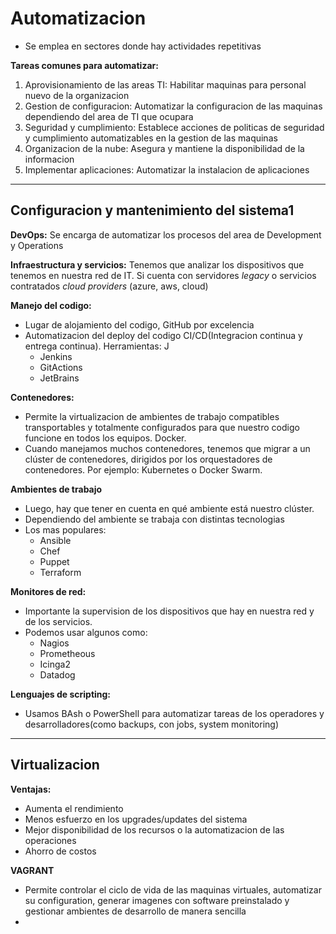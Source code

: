 # Automatizacion

- Se emplea en sectores donde hay actividades repetitivas

**Tareas comunes para automatizar:**
1. Aprovisionamiento de las areas TI: Habilitar maquinas para personal nuevo de la organizacion
2. Gestion de configuracion: Automatizar la configuracion de las maquinas dependiendo del area de TI que ocupara
3. Seguridad y cumplimiento: Establece acciones de politicas de seguridad y cumplimiento automatizables en la gestion de las maquinas
4. Organizacion de la nube: Asegura y mantiene la disponibilidad de la informacion
5. Implementar aplicaciones: Automatizar la instalacion de aplicaciones

---
## Configuracion y mantenimiento del sistema1

**DevOps:** Se encarga de automatizar los procesos del area de Development y Operations

**Infraestructura y servicios:** Tenemos que analizar los dispositivos que tenemos en nuestra red de IT. Si cuenta con servidores *legacy* o servicios contratados *cloud providers* (azure, aws, cloud)

**Manejo del codigo:** 
- Lugar de alojamiento del codigo, GitHub por excelencia
- Automatizacion del deploy del codigo CI/CD(Integracion continua y entrega continua). Herramientas: J
	- Jenkins
	- GitActions
	- JetBrains

**Contenedores:** 
- Permite la virtualizacion de ambientes de trabajo compatibles transportables y totalmente configurados para que nuestro codigo funcione en todos los equipos. Docker.
- Cuando manejamos muchos contenedores, tenemos que migrar a un clúster de contenedores, dirigidos por los orquestadores de contenedores. Por ejemplo: Kubernetes o Docker Swarm.

**Ambientes de trabajo**
- Luego, hay que tener en cuenta en qué ambiente está nuestro clúster.
- Dependiendo del ambiente se trabaja con distintas tecnologias
- Los mas populares:
	- Ansible
	- Chef
	- Puppet
	- Terraform

**Monitores de red:**
- Importante la supervision de los dispositivos que hay en nuestra red y de los servicios. 
- Podemos usar algunos como:
	- Nagios
	- Prometheous
	- Icinga2
	- Datadog

**Lenguajes de scripting:**
- Usamos BAsh o PowerShell para automatizar tareas de los operadores y desarrolladores(como backups, con jobs, system monitoring)


---

## Virtualizacion

**Ventajas:**
- Aumenta el rendimiento
- Menos esfuerzo en los upgrades/updates del sistema
- Mejor disponibilidad de los recursos  o la automatizacion de las operaciones
- Ahorro de costos


**VAGRANT**
- Permite controlar el ciclo de vida de las maquinas virtuales, automatizar su configuration, generar imagenes con software preinstalado y gestionar ambientes de desarrollo de manera sencilla
- 